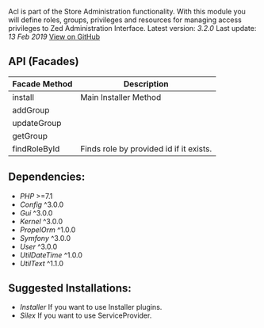 Acl is part of the Store Administration functionality. With this module you will define roles, groups, privileges and resources for managing access privileges to Zed Administration Interface.
Latest version: *3.2.0*
Last update: *13 Feb 2019*
[View on GitHub](https://github.com/spryker/acl/releases/tag/3.2.0)

## API (Facades)
|Facade Method|Description|
|-|-|
|install|Main Installer Method|
|addGroup|
|updateGroup|
|getGroup|
|findRoleById|Finds role by provided id if it exists.|

## Dependencies:
* *PHP* >=7.1
* *Config* ^3.0.0
* *Gui* ^3.0.0
* *Kernel* ^3.0.0
* *PropelOrm* ^1.0.0
* *Symfony* ^3.0.0
* *User* ^3.0.0
* *UtilDateTime* ^1.0.0
* *UtilText* ^1.1.0

## Suggested Installations:
* *Installer* If you want to use Installer plugins.
* *Silex* If you want to use ServiceProvider.
